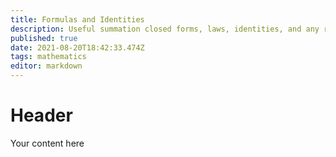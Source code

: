 ```yaml
---
title: Formulas and Identities
description: Useful summation closed forms, laws, identities, and any relevant proofs
published: true
date: 2021-08-20T18:42:33.474Z
tags: mathematics
editor: markdown
---
```


# Header
Your content here